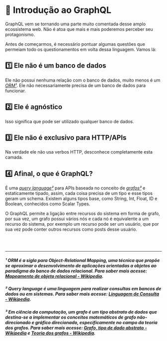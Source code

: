 # :purple_heart: Introdução ao GraphQL

GraphQL vem se tornando uma parte muito comentada desse amplo ecossistema web. Não é atoa que mais e mais poderemos perceber seu protagonismo.

Antes de começarmos, é necessário pontuar algumas questões que permeiam todo os questionamentos em volta dessa linguagem. Vamos lá:

## :one: Ele não é um banco de dados

Ele não possui nenhuma relação com o banco de dados, muito menos é um *[ORM¹](https://github.com/guiananias/graphql4noobs/blob/master/content/A%20trabalhar/Introdu%C3%A7%C3%A3o%20ao%20GraphQL.md#-orm-%C3%A9-a-sigla-para-object-relational-mapping-uma-t%C3%A9cnica-que-prop%C3%B5e-se-aproximar-o-desenvolvimento-de-aplica%C3%A7%C3%B5es-orientadas-a-objetos-ao-paradigma-do-banco-de-dados-relacional-para-saber-mais-acesse-mapeamento-de-objeto-relacional---wikipedia)*. Ele não necessariamente precisa de um banco de dados para funcionar.

## :two: Ele é agnóstico

Isso significa que pode ser utilizado qualquer banco de dados.

## :three: Ele não é exclusivo para HTTP/APIs

Na verdade ele não usa verbos HTTP, desconhece completamente esta camada.

## :four: Afinal, o que é GraphQL?

É uma *[query language²](https://github.com/guiananias/graphql4noobs/blob/master/content/1%20-%20Introdu%C3%A7%C3%A3o/1.2%20-%20Introdu%C3%A7%C3%A3o%20ao%20GraphQL.md#-query-language-%C3%A9-uma-linguagem-para-realizar-consultas-em-bancos-de-dados-ou-em-sistemas-para-saber-mais-acesse-linguagem-de-consulta---wikipedia)*  para APIs baseada no conceito de *[grafos³](https://github.com/guiananias/graphql4noobs/blob/master/content/1%20-%20Introdu%C3%A7%C3%A3o/1.2%20-%20Introdu%C3%A7%C3%A3o%20ao%20GraphQL.md#-em-ci%C3%AAncia-da-computa%C3%A7%C3%A3o-um-grafo-%C3%A9-um-tipo-abstrato-de-dados-que-destina-se-a-implementar-os-conceitos-matem%C3%A1ticos-de-grafo-n%C3%A3o-direcionado-e-gr%C3%A1fico-direcionado-especificamente-no-campo-da-teoria-dos-grafos-para-saber-mais-acesse-grafo-tipo-de-dado-abstrato---wikipedia-e-teoria-dos-grafos---wikipedia)* e estaticamente tipado, assim, cada coisa precisa de um tipo e esse tipos geram um schema. Existem alguns tipos base, como String, Int, Float, ID e Boolean, conhecidos como Scalar Types.

O GraphQL permite a ligação entre recursos do sistema em forma de grafo, por sua vez, um grafo possui vários nós e cada nó é equivalente a um recurso do sistema, por exemplo um recurso pode ser um usuário, que por sua vez pode conter outros recursos como posts desse usuário.

<br />
<br />

---

##### ¹ ORM é a sigla para Object-Relational Mapping, uma técnica que propõe se aproximar o desenvolvimento de aplicações orientadas a objetos ao paradigma do banco de dados relacional. Para saber mais acesse: [Mapeamento de objeto relacional - Wikipedia](https://pt.wikipedia.org/wiki/Mapeamento_objeto-relacional).

##### ² Query language é uma linguagem para realizar consultas em bancos de dados ou em sistemas. Para saber mais acesse: [Linguagem de Consulta - Wikipedia](https://pt.wikipedia.org/wiki/Linguagem_de_consulta).

##### ³ Em ciência da computação, um grafo é um tipo abstrato de dados que destina-se a implementar os conceitos matemáticos de grafo não-direcionado e gráfico direcionado, especificamente no campo da teoria dos grafos. Para saber mais acesse: **[Grafo, tipo de dado abstrato - Wikipedia](https://pt.wikipedia.org/wiki/Grafo_(tipo_de_dado_abstrato))** e **[Teoria dos grafos - Wikipedia](https://pt.wikipedia.org/wiki/Teoria_dos_grafos)**.
